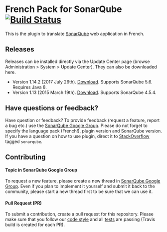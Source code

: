 # French Pack for SonarQube [![Build Status](https://api.travis-ci.org/ZoeThivet/sonar-l10n-fr.svg?branch=master)](https://travis-ci.org/ZoeThivet/sonar-l10n-fr)

This is the plugin to translate [SonarQube](http://www.sonarqube.org/) web application in French.

## Releases
Releases can be installed directly via the Update Center page (browse Administration > System > Update Center). They can also be downloaded here.

* Version 1.14.2 (2017 July 26th). [Download](https://github.com/ZoeThivet/sonar-l10n-fr/releases/download/1.14.2/sonar-l10n-fr-plugin-1.14.2.jar). Supports SonarQube 5.6. Requires Java 8.
* Version 1.13 (2015 March 19th). [Download](http://search.maven.org/remotecontent?filepath=org/codehaus/sonar-plugins/l10n/sonar-l10n-fr-plugin/1.13/sonar-l10n-fr-plugin-1.13.jar). Supports SonarQube 4.5.4.

## Have questions or feedback?
Have question or feedback?
To provide feedback (request a feature, report a bug etc.) use the [SonarQube Google Group](https://groups.google.com/forum/#!forum/sonarqube). Please do not forget to specify the language pack (French!), plugin version and SonarQube version.
If you have a question on how to use plugin, direct it to [StackOverflow](http://stackoverflow.com/questions/tagged/sonarqube) tagged `sonarqube`.

## Contributing

#### Topic in SonarQube Google Group
To request a new feature, please create a new thread in [SonarQube Google Group](https://groups.google.com/forum/#!forum/sonarqube). Even if you plan to implement it yourself and submit it back to the community, please start a new thread first to be sure that we can use it.

#### Pull Request (PR)
To submit a contribution, create a pull request for this repository. Please make sure that you follow our [code style](https://github.com/SonarSource/sonar-developer-toolset#code-style) and all [tests](#testing) are passing (Travis build is created for each PR).
